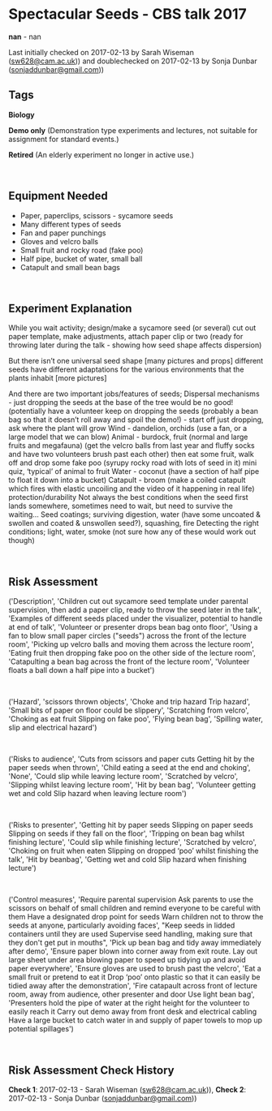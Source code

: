 # Spectacular Seeds - CBS talk 2017

**nan** - nan

Last initially checked on 2017-02-13 by Sarah Wiseman (sw628@cam.ac.uk)) and doublechecked on 2017-02-13 by Sonja Dunbar (sonjaddunbar@gmail.com))

## Tags
<!--- Start Tags (DO NOT REMOVE THIS COMMENT) --->

**Biology**

**Demo only** (Demonstration type experiments and lectures, not suitable for assignment for standard events.)

**Retired** (An elderly experiment no longer in active use.)
<!--- End Tags (DO NOT REMOVE THIS COMMENT) --->

<br/>

## Equipment Needed 
- Paper, paperclips, scissors - sycamore seeds
- Many different types of seeds
- Fan and paper punchings
- Gloves and velcro balls
- Small fruit and rocky road (fake poo)
- Half pipe, bucket of water, small ball
- Catapult and small bean bags

<br/>

## Experiment Explanation 

While you wait activity; design/make a sycamore seed (or several) cut out paper template, make adjustments, attach paper clip or two (ready for throwing later during the talk - showing how seed shape affects dispersion)

But there isn’t one universal seed shape [many pictures and props] different seeds have different adaptations for the various environments that the plants inhabit [more pictures]

And there are two important jobs/features of seeds;
Dispersal mechanisms - just dropping the seeds at the base of the tree would be no good! (potentially have a volunteer keep on dropping the seeds (probably a bean bag so that it doesn’t roll away and spoil the demo!) - start off just dropping, ask where the plant will grow
Wind - dandelion, orchids (use a fan, or a large model that we can blow)
Animal - burdock, fruit (normal and large fruits and megafauna) (get the velcro balls from last year and fluffy socks and have two volunteers brush past each other) then eat some fruit, walk off and drop some fake poo (syrupy rocky road with lots of seed in it) mini quiz, ‘typical’ of animal to fruit 
Water - coconut (have a section of half pipe to float it down into a bucket)
Catapult - broom (make a coiled catapult which fires with elastic uncoiling and the video of it happening in real life)
protection/durability Not always the best conditions when the seed first lands somewhere, sometimes need to wait, but need to survive the waiting…
Seed coatings; surviving digestion, water (have some uncoated & swollen and coated & unswollen seed?), squashing, fire
Detecting the right conditions; light, water, smoke (not sure how any of these would work out though)

<br/>

## Risk Assessment

('Description', 'Children cut out sycamore seed template under parental supervision, then add a paper clip, ready to throw the seed later in the talk', 'Examples of different seeds placed under the visualizer, potential to handle at end of talk', 'Volunteer or presenter drops bean bag onto floor', 'Using a fan to blow small paper circles ("seeds") across the front of the lecture room', 'Picking up velcro balls and moving them across the lecture room', 'Eating fruit then dropping fake poo on the other side of the lecture room', 'Catapulting a bean bag across the front of the lecture room', 'Volunteer floats a ball down a half pipe into a bucket')

<br/>

('Hazard', 'scissors  thrown objects', 'Choke and trip hazard  Trip hazard', 'Small bits of paper on floor could be slippery', 'Scratching from velcro', 'Choking as eat fruit Slipping on fake poo', 'Flying bean bag', 'Spilling water, slip and electrical hazard')

<br/>

('Risks to audience', 'Cuts from scissors and paper cuts  Getting hit by the paper seeds when thrown', 'Child eating a seed at the end and choking', 'None', 'Could slip while leaving lecture room', 'Scratched by velcro', 'Slipping whilst leaving lecture room', 'Hit by bean bag', 'Volunteer getting wet and cold  Slip hazard when leaving lecture room')

<br/>

('Risks to presenter', 'Getting hit by paper seeds  Slipping on paper seeds  Slipping on seeds if they fall on the floor', 'Tripping on bean bag whilst finishing lecture', 'Could slip while finishing lecture', 'Scratched by velcro', 'Choking on fruit when eaten  Slipping on dropped ‘poo’ whilst finishing the talk', 'Hit by beanbag', 'Getting wet and cold  Slip hazard when finishing lecture')

<br/>

('Control measures', 'Require parental supervision  Ask parents to use the scissors on behalf of small children and remind everyone to be careful with them  Have a designated drop point for seeds  Warn children not to throw the seeds at anyone, particularly avoiding faces', "Keep seeds in lidded containers until they are used  Supervise seed handling, making sure that they don't get put in mouths", 'Pick up bean bag and tidy away immediately after demo', 'Ensure paper blown into corner away from exit route. Lay out large sheet under area blowing paper to speed up tidying up and avoid paper everywhere', 'Ensure gloves are used to brush past the velcro', 'Eat a small fruit or pretend to eat it  Drop ‘poo’ onto plastic so that it can easily be tidied away after the demonstration', 'Fire catapault across front of lecture room, away from audience, other presenter and door  Use light bean bag', 'Presenters hold the pipe of water at the right height for the volunteer to easily reach it  Carry out demo away from front desk and electrical cabling  Have a large bucket to catch water in and supply of paper towels to mop up potential spillages')

<br/>

## Risk Assessment Check History 

**Check 1**: 2017-02-13 - Sarah Wiseman (sw628@cam.ac.uk)), **Check 2**: 2017-02-13 - Sonja Dunbar (sonjaddunbar@gmail.com))